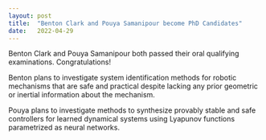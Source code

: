 ```yaml
---
layout: post
title:  "Benton Clark and Pouya Samanipour become PhD Candidates"
date:   2022-04-29
---
```

Benton Clark and Pouya Samanipour both passed their oral qualifying examinations. Congratulations!

Benton plans to investigate system identification methods for robotic mechanisms that are safe and practical despite lacking any prior geometric or inertial information about the mechanism.

Pouya plans to investigate methods to synthesize provably stable and safe controllers for learned dynamical systems using Lyapunov functions parametrized as neural networks.

